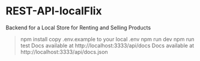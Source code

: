 # REST-API-localFlix
Backend for a Local Store for Renting and Selling Products

> npm install
> copy .env.example to your local .env
> npm run dev
> npm run test
> Docs available at http://localhost:3333/api/docs
> Docs available at http://localhost:3333/api/docs.json